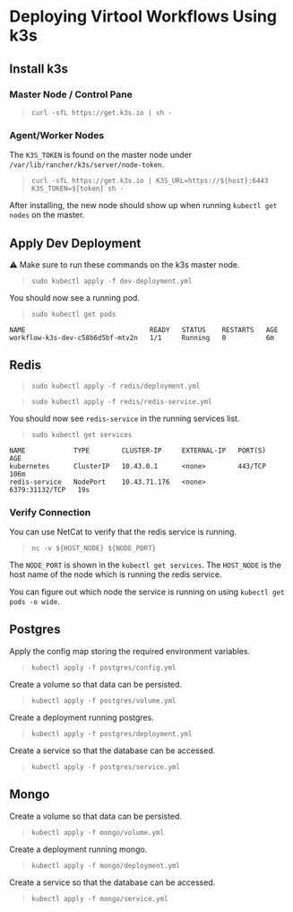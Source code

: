 # Deploying Virtool Workflows Using k3s

## Install k3s

### Master Node / Control Pane

> `curl -sfL https://get.k3s.io | sh -`

### Agent/Worker Nodes

The `K3S_TOKEN` is found on the master node under `/var/lib/rancher/k3s/server/node-token`.

> `curl -sfL https://get.k3s.io | K3S_URL=https://${host}:6443 K3S_TOKEN=${token} sh -`

After installing, the new node should show up when running `kubectl get nodes` on the master.

## Apply Dev Deployment

:warning: Make sure to run these commands on the k3s master node.

> `sudo kubectl apply -f dev-deployment.yml`

You should now see a running pod.

> `sudo kubectl get pods`

```text
NAME                               READY   STATUS    RESTARTS   AGE
workflow-k3s-dev-c58b6d5bf-mtv2n   1/1     Running   0          6m
```

## Redis

> `sudo kubectl apply -f redis/deployment.yml`

> `sudo kubectl apply -f redis/redis-service.yml`

You should now see `redis-service` in the running services list.

> `sudo kubectl get services`

```text
NAME            TYPE        CLUSTER-IP     EXTERNAL-IP   PORT(S)          AGE
kubernetes      ClusterIP   10.43.0.1      <none>        443/TCP          106m
redis-service   NodePort    10.43.71.176   <none>        6379:31132/TCP   19s
```

### Verify Connection

You can use NetCat to verify that the redis service is running.

> `nc -v ${HOST_NODE} ${NODE_PORT}`

The `NODE_PORT` is shown in the `kubectl get services`. The `HOST_NODE` is the
host name of the node which is running the redis service.

You can figure out which node the service is running on using `kubectl get pods -o wide`.

## Postgres

Apply the config map storing the required environment variables.

> `kubectl apply -f postgres/config.yml`

Create a volume so that data can be persisted.

> `kubectl apply -f postgres/volume.yml`

Create a deployment running postgres.

> `kubectl apply -f postgres/deployment.yml`

Create a service so that the database can be accessed.

> `kubectl apply -f postgres/service.yml`

## Mongo

Create a volume so that data can be persisted.

> `kubectl apply -f mongo/volume.yml`

Create a deployment running mongo.

> `kubectl apply -f mongo/deployment.yml`

Create a service so that the database can be accessed.

> `kubectl apply -f mongo/service.yml`
